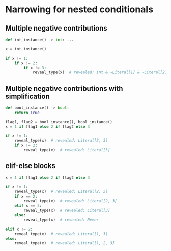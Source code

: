# Narrowing for nested conditionals

## Multiple negative contributions

```py
def int_instance() -> int: ...

x = int_instance()

if x != 1:
    if x != 2:
        if x != 3:
            reveal_type(x)  # revealed: int & ~Literal[1] & ~Literal[2] & ~Literal[3]
```

## Multiple negative contributions with simplification

```py
def bool_instance() -> bool:
    return True

flag1, flag2 = bool_instance(), bool_instance()
x = 1 if flag1 else 2 if flag2 else 3

if x != 1:
    reveal_type(x)  # revealed: Literal[2, 3]
    if x != 2:
        reveal_type(x)  # revealed: Literal[3]
```

## elif-else blocks

```py
x = 1 if flag1 else 2 if flag2 else 3

if x != 1:
    reveal_type(x)  # revealed: Literal[2, 3]
    if x == 2:
        reveal_type(x)  # revealed: Literal[2, 3]
    elif x == 3:
        reveal_type(x)  # revealed: Literal[3]
    else:
        reveal_type(x)  # revealed: Never

elif x != 2:
    reveal_type(x)  # revealed: Literal[1, 3]
else:
    reveal_type(x)  # revealed: Literal[1, 2, 3]
```
